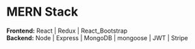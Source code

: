 # **MERN Stack** <br>
**Frontend:** React | Redux | React_Bootstrap<br>
**Backend:** Node | Express | MongoDB | mongoose | JWT | Stripe
